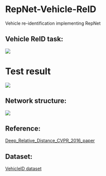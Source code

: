 # RepNet-Vehicle-ReID
Vehicle re-identification implementing RepNet
## Vehicle ReID task: </br>
![](https://github.com/CaptainEven/RepNet-Vehicle-ReID/blob/master/VehicleReIDTask.png)

# Test result
![](https://github.com/CaptainEven/RepNet-Vehicle-ReID/blob/master/test%20result.png)

## Network structure: </br>
![](https://github.com/CaptainEven/RepNet-Vehicle-ReID/blob/master/RepNet.png)
## Reference: </br>
[Deep_Relative_Distance_CVPR_2016_paper](https://www.cv-foundation.org/openaccess/content_cvpr_2016/papers/Liu_Deep_Relative_Distance_CVPR_2016_paper.pdf) </br>

## Dataset: </br>
[VehicleID dataset](https://pan.baidu.com/s/1JKOysKjrlgReuxZ2ONCmUQ) </br>
